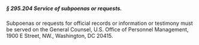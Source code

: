 ##### § 295.204 Service of subpoenas or requests. #####

Subpoenas or requests for official records or information or testimony must be served on the General Counsel, U.S. Office of Personnel Management, 1900 E Street, NW., Washington, DC 20415.